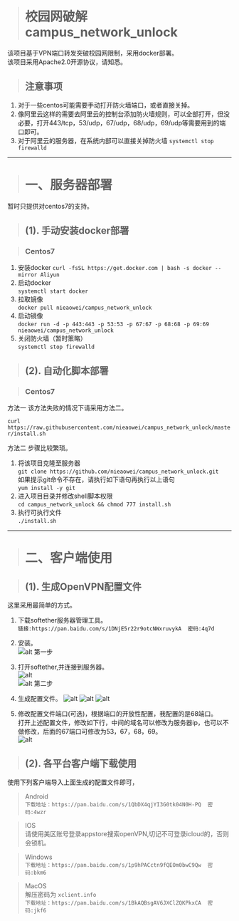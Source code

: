 ># 校园网破解 campus_network_unlock
该项目基于VPN端口转发突破校园网限制，采用docker部署。  
该项目采用Apache2.0开源协议，请知悉。  
>## 注意事项  
1. 对于一些centos可能需要手动打开防火墙端口，或者直接关掉。  
2. 像阿里云这样的需要去阿里云的控制台添加防火墙规则，可以全部打开，但没必要，打开443/tcp，53/udp，67/udp，68/udp，69/udp等需要用到的端口即可。  
3. 对于阿里云的服务器，在系统内部可以直接关掉防火墙 `systemctl stop firewalld`

---
># 一、服务器部署
暂时只提供对centos7的支持。
>## (1). 手动安装docker部署

>### Centos7
 1. 安装docker
`curl -fsSL https://get.docker.com | bash -s docker --mirror Aliyun` 
 2. 启动docker  
 `systemctl start docker`
 3. 拉取镜像  
 `docker pull nieaowei/campus_network_unlock`
 4. 启动镜像  
`docker run -d -p 443:443 -p 53:53 -p 67:67 -p 68:68 -p 69:69 nieaowei/campus_network_unlock`
 5. 关闭防火墙（暂时策略）  
 `systemctl stop firewalld`  

>## (2). 自动化脚本部署 

>### Centos7  

方法一 该方法失败的情况下请采用方法二。

`curl https://raw.githubusercontent.com/nieaowei/campus_network_unlock/master/install.sh`

方法二 步骤比较繁琐。  

1. 将该项目克隆至服务器  
`git clone https://github.com/nieaowei/campus_network_unlock.git`  
如果提示git命令不存在，请执行如下语句再执行以上语句  
`yum install -y git`
2. 进入项目目录并修改shell脚本权限  
`cd campus_network_unlock && chmod 777 install.sh`
3. 执行可执行文件  
`./install.sh`
  
---
># 二、客户端使用

> ## (1). 生成OpenVPN配置文件
这里采用最简单的方式。  
1. 下载softether服务器管理工具。  
`链接:https://pan.baidu.com/s/1DNjE5r22r9otcNWxruvykA  密码:4q7d`  

2. 安装。  
![alt 第一步](https://s2.ax1x.com/2019/09/26/unoHmT.jpg)  

3. 打开softether,并连接到服务器。  
![alt ](https://s2.ax1x.com/2019/09/26/unHdkF.jpg)  
![alt 第二步](https://s2.ax1x.com/2019/09/26/un7GVO.jpg)  

4. 生成配置文件。 
![alt ](https://s2.ax1x.com/2019/09/26/unHDp9.jpg)
![alt ](https://s2.ax1x.com/2019/09/26/unHrlR.jpg)
![alt ](https://s2.ax1x.com/2019/09/26/unH0fJ.jpg)  

5. 修改配置文件端口(可选)，根据端口的开放性配置，我配置的是68端口。  
打开上述配置文件，修改如下行，中间的域名可以修改为服务器ip，也可以不做修改，后面的67端口可修改为53，67，68，69。  
![alt ](https://s2.ax1x.com/2019/09/26/unb63j.jpg)
> ## (2). 各平台客户端下载使用  
使用下列客户端导入上面生成的配置文件即可，
> Android  
`下载地址：https://pan.baidu.com/s/1QbDX4qjYI3G0tk04N0H-PQ  密码:4wzr`  

> IOS  
请使用美区账号登录appstore搜索openVPN,切记不可登录icloud的，否则会锁机。  

> Windows  
`下载地址：https://pan.baidu.com/s/1p9hPACctn9fQEOm0bwC9Qw  密码:bkm6`  

> MacOS  
解压密码为 `xclient.info`  
`下载地址：https://pan.baidu.com/s/1BkAQBsgAV6JXClZQKPkxCA  密码:jkf6`
